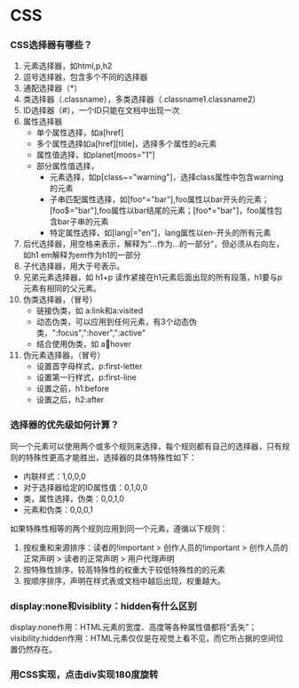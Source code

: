 # <a id="CSS">CSS</a>
### <a id="选择器">CSS选择器有哪些？</a>
1. 元素选择器，如html,p,h2
2. 逗号选择器，包含多个不同的选择器
3. 通配选择器（*）
4. 类选择器（.classname），多类选择器（.classname1.classname2）
5. ID选择器（#），一个ID只能在文档中出现一次
6. 属性选择器
	* 单个属性选择，如a[href]
	* 多个属性选择如a[href][title]，选择多个属性的a元素
	* 属性值选择，如planet[moos="1"]
	* 部分属性值选择，
		* 元素选择，如p[class~="warning"]，选择class属性中包含warning的元素
		* 子串匹配属性选择，如[foo^="bar"],foo属性以bar开头的元素；[foo$="bar"],foo属性以bar结尾的元素；[foo*="bar"]，foo属性包含bar子串的元素
		* 特定属性选择，如[lang|="en"]，lang属性以en-开头的所有元素
7. 后代选择器，用空格来表示，解释为“...作为...的一部分”，但必须从右向左，如h1 em解释为em作为h1的一部分
8. 子代选择器，用大于号表示。
9. 兄弟元素选择器，如 h1+p 读作紧接在h1元素后面出现的所有段落，h1要与p元素有相同的父元素。
10. 伪类选择器，（冒号）
	* 链接伪类，如 a:link和a:visited
	* 动态伪类，可以应用到任何元素，有3个动态伪类，":focus",":hover",":active"
	* 结合使用伪类，如 a:link:hover
11. 伪元素选择器，（冒号）
	* 设置首字母样式，p:first-letter
	* 设置第一行样式，p:first-line
	* 设置之前，h1:before
	* 设置之后，h2:after

### <a id="优先级">选择器的优先级如何计算？</a>
同一个元素可以使用两个或多个规则来选择，每个规则都有自己的选择器，只有规则的特殊性更高才能胜出，选择器的具体特殊性如下：
* 内联样式：1,0,0,0
* 对于选择器给定的ID属性值：0,1,0,0
* 类，属性选择，伪类：0,0,1,0
* 元素和伪类：0,0,0,1

如果特殊性相等的两个规则应用到同一个元素，遵循以下规则：

1. 按权重和来源排序：读者的!important > 创作人员的!important > 创作人员的正常声明 > 读者的正常声明 > 用户代理声明
2. 按特殊性排序，较高特殊性的权重大于较低特殊性的的元素
3. 按顺序排序，声明在样式表或文档中越后出现，权重越大。

### <a id="display&visiblity">display:none和visiblity：hidden有什么区别</a>
display:none作用：HTML元素的宽度、高度等各种属性值都将“丢失”；</br>
visibility:hidden作用：HTML元素仅仅是在视觉上看不见，而它所占据的空间位置仍然存在。

### 用CSS实现，点击div实现180度旋转
